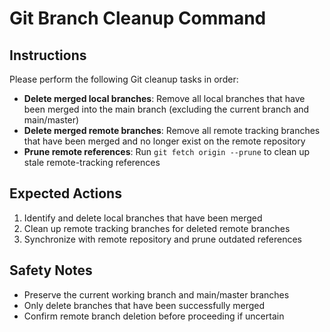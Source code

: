 # Git Branch Cleanup Command

## Instructions

Please perform the following Git cleanup tasks in order:

- **Delete merged local branches**: Remove all local branches that have been merged into the main branch (excluding the current branch and main/master)
- **Delete merged remote branches**: Remove all remote tracking branches that have been merged and no longer exist on the remote repository
- **Prune remote references**: Run `git fetch origin --prune` to clean up stale remote-tracking references

## Expected Actions

1. Identify and delete local branches that have been merged
2. Clean up remote tracking branches for deleted remote branches
3. Synchronize with remote repository and prune outdated references

## Safety Notes

- Preserve the current working branch and main/master branches
- Only delete branches that have been successfully merged
- Confirm remote branch deletion before proceeding if uncertain

